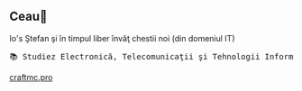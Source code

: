 ## Ceau👋

Io's Ştefan şi în timpul liber învăţ chestii noi (din domeniul IT)
<pre>📚 Studiez Electronică, Telecomunicaţii şi Tehnologii Informaţionale în cadrul Universităţii Politehnica Timişoara (UPT)</pre>

[craftmc.pro](https://craftmc.pro/)
